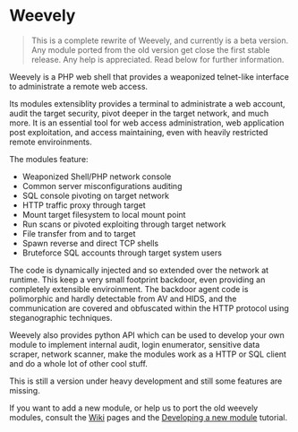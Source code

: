 Weevely 
=======

> This is a complete rewrite of Weevely, and currently is a beta version. 
> Any module ported from the old version get close the first stable release. Any help is appreciated. Read below for further information.

Weevely is a PHP web shell that provides a weaponized telnet-like interface to administrate a remote web access.

Its modules extensiblity provides a terminal to administrate a web account, audit the target security, pivot deeper in the target network, and much more. It is an essential tool for web access administration, web application post exploitation, and access maintaining, even with heavily restricted remote enviroinments. 

The modules feature:

* Weaponized Shell/PHP network console
* Common server misconfigurations auditing
* SQL console pivoting on target network 
* HTTP traffic proxy through target
* Mount target filesystem to local mount point
* Run scans or pivoted exploiting through target network
* File transfer from and to target
* Spawn reverse and direct TCP shells
* Bruteforce SQL accounts through target system users

The code is dynamically injected and so extended over the network at runtime. This keep a very small footprint backdoor, even providing an completely extensible enviroinment. The backdoor agent code is polimorphic and hardly detectable from AV and HIDS, and the communication are covered and obfuscated within the HTTP protocol using steganographic techniques.

Weevely also provides python API which can be used to develop your own module to implement internal audit, login enumerator, sensitive data scraper, network scanner, make the modules work as a HTTP or SQL client and do a whole lot of other cool stuff.

This is still a version under heavy development and still some features are missing.

If you want to add a new module, or help us to port the old weevely modules, consult the [Wiki](wiki) pages and the [Developing a new module](wiki/developing-a-new-module) tutorial.
